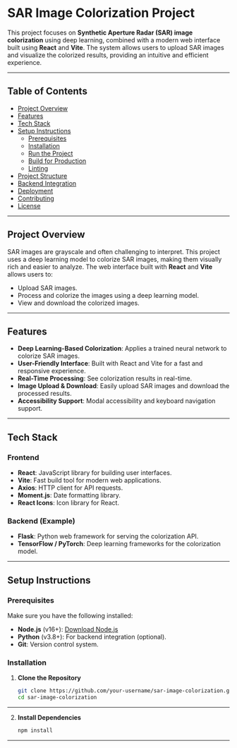 # SAR Image Colorization Project

This project focuses on **Synthetic Aperture Radar (SAR) image colorization** using deep learning, combined with a modern web interface built using **React** and **Vite**. The system allows users to upload SAR images and visualize the colorized results, providing an intuitive and efficient experience.

---

## Table of Contents

- [Project Overview](#project-overview)
- [Features](#features)
- [Tech Stack](#tech-stack)
- [Setup Instructions](#setup-instructions)
  - [Prerequisites](#prerequisites)
  - [Installation](#installation)
  - [Run the Project](#run-the-project)
  - [Build for Production](#build-for-production)
  - [Linting](#linting)
- [Project Structure](#project-structure)
- [Backend Integration](#backend-integration)
- [Deployment](#deployment)
- [Contributing](#contributing)
- [License](#license)

---

## Project Overview

SAR images are grayscale and often challenging to interpret. This project uses a deep learning model to colorize SAR images, making them visually rich and easier to analyze. The web interface built with **React** and **Vite** allows users to:

- Upload SAR images.
- Process and colorize the images using a deep learning model.
- View and download the colorized images.

---

## Features

- **Deep Learning-Based Colorization**: Applies a trained neural network to colorize SAR images.
- **User-Friendly Interface**: Built with React and Vite for a fast and responsive experience.
- **Real-Time Processing**: See colorization results in real-time.
- **Image Upload & Download**: Easily upload SAR images and download the processed results.
- **Accessibility Support**: Modal accessibility and keyboard navigation support.

---

## Tech Stack

### Frontend

- **React**: JavaScript library for building user interfaces.
- **Vite**: Fast build tool for modern web applications.
- **Axios**: HTTP client for API requests.
- **Moment.js**: Date formatting library.
- **React Icons**: Icon library for React.

### Backend (Example)

- **Flask**: Python web framework for serving the colorization API.
- **TensorFlow / PyTorch**: Deep learning frameworks for the colorization model.

---

## Setup Instructions

### Prerequisites

Make sure you have the following installed:

- **Node.js** (v16+): [Download Node.js](https://nodejs.org/)
- **Python** (v3.8+): For backend integration (optional).
- **Git**: Version control system.

### Installation

1. **Clone the Repository**

   ```bash
   git clone https://github.com/your-username/sar-image-colorization.git
   cd sar-image-colorization


---
2. **Install Dependencies**

   ```bash
   npm install

---

